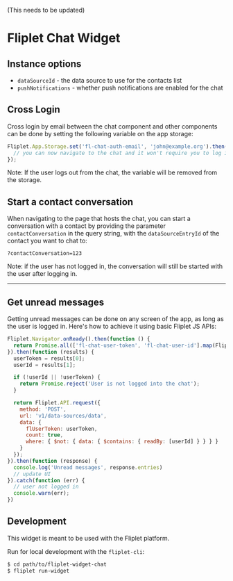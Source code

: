(This needs to be updated)

# Fliplet Chat Widget

## Instance options

- `dataSourceId` - the data source to use for the contacts list
- `pushNotifications` - whether push notifications are enabled for the chat

## Cross Login

Cross login by email between the chat component and other components can be done by setting the following variable on the app storage:

```js
Fliplet.App.Storage.set('fl-chat-auth-email', 'john@example.org').then(function () {
  // you can now navigate to the chat and it won't require you to log in
});
```

Note: If the user logs out from the chat, the variable will be removed from the storage.

## Start a contact conversation

When navigating to the page that hosts the chat, you can start a conversation with a contact by providing the parameter `contactConversation` in the query string, with the `dataSourceEntryId` of the contact you want to chat to:

```
?contactConversation=123
```

Note: if the user has not logged in, the conversation will still be started with the user after logging in.

---

## Get unread messages

Getting unread messages can be done on any screen of the app, as long as the user is logged in.
Here's how to achieve it using basic Fliplet JS APIs:

```js
Fliplet.Navigator.onReady().then(function () {
  return Promise.all(['fl-chat-user-token', 'fl-chat-user-id'].map(Fliplet.App.Storage.get));
}).then(function (results) {
  userToken = results[0];
  userId = results[1];

  if (!userId || !userToken) {
    return Promise.reject('User is not logged into the chat');
  }

  return Fliplet.API.request({
    method: 'POST',
    url: 'v1/data-sources/data',
    data: {
      flUserToken: userToken,
      count: true,
      where: { $not: { data: { $contains: { readBy: [userId] } } } }
    }
  });
}).then(function (response) {
  console.log('Unread messages', response.entries)
  // update UI
}).catch(function (err) {
  // user not logged in
  console.warn(err);
})
```


## Development

This widget is meant to be used with the Fliplet platform.

Run for local development with the `fliplet-cli`:

```bash
$ cd path/to/fliplet-widget-chat
$ fliplet run-widget
```